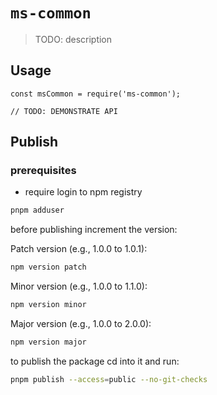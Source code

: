 # `ms-common`

> TODO: description

## Usage

```
const msCommon = require('ms-common');

// TODO: DEMONSTRATE API
```



## Publish

### prerequisites

- require login to npm registry
```bash
pnpm adduser
```

before publishing increment the version:

Patch version (e.g., 1.0.0 to 1.0.1):
```bash
npm version patch
```

Minor version (e.g., 1.0.0 to 1.1.0):
```bash
npm version minor
```

Major version (e.g., 1.0.0 to 2.0.0):
```bash
npm version major
```



to publish the package cd into it and run:
```bash
pnpm publish --access=public --no-git-checks
```
